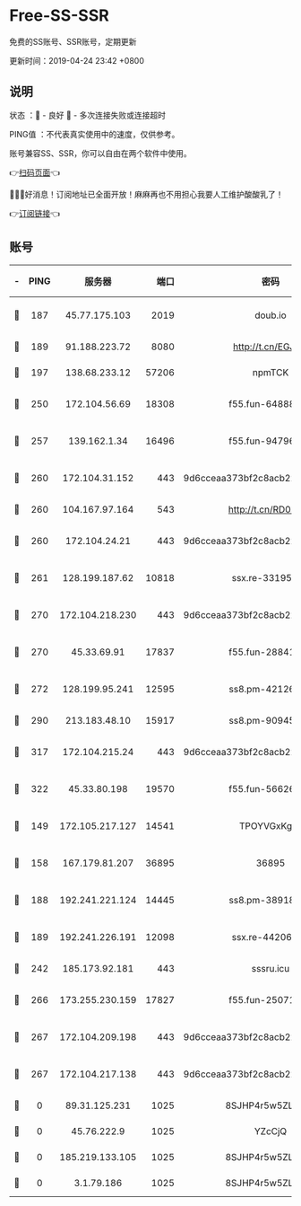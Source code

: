 # Free-SS-SSR

免费的SS账号、SSR账号，定期更新

更新时间：2019-04-24 23:42 +0800

## 说明

状态     ：🙂 - 良好 🙁 - 多次连接失败或连接超时

PING值   ：不代表真实使用中的速度，仅供参考。

账号兼容SS、SSR，你可以自由在两个软件中使用。

👉[扫码页面](https://liesauer.github.io/Free-SS-SSR/)👈

🎉🎉🎉好消息！订阅地址已全面开放！麻麻再也不用担心我要人工维护酸酸乳了！

👉[订阅链接](https://www.liesauer.net/yogurt/subscribe?ACCESS_TOKEN=DAYxR3mMaZAsaqUb)👈

## 账号

|-|PING|服务器|端口|密码|加密方式|区域|
|:----:|:----:|:-----:|-----:|:----:|:----:|:----:|
|🙂|187|45.77.175.103|2019|doub.io|aes-128-ctr|SG|
|🙂|189|91.188.223.72|8080|http://t.cn/EGJIyrl|rc4-md5|RU|
|🙂|197|138.68.233.12|57206|npmTCK|rc4-md5|US|
|🙂|250|172.104.56.69|18308|f55.fun-64888245|aes-256-cfb|SG|
|🙂|257|139.162.1.34|16496|f55.fun-94796215|aes-256-cfb|SG|
|🙂|260|172.104.31.152|443|9d6cceaa373bf2c8acb22e60b6a58be6|aes-256-cfb|US|
|🙂|260|104.167.97.164|543|http://t.cn/RD0D7sx|rc4-md5|CA|
|🙂|260|172.104.24.21|443|9d6cceaa373bf2c8acb22e60b6a58be6|aes-256-cfb|US|
|🙂|261|128.199.187.62|10818|ssx.re-33195748|aes-256-cfb|SG|
|🙂|270|172.104.218.230|443|9d6cceaa373bf2c8acb22e60b6a58be6|aes-256-cfb|US|
|🙂|270|45.33.69.91|17837|f55.fun-28841956|aes-256-cfb|US|
|🙂|272|128.199.95.241|12595|ss8.pm-42126640|aes-256-cfb|SG|
|🙂|290|213.183.48.10|15917|ss8.pm-90945593|rc4-md5|RU|
|🙂|317|172.104.215.24|443|9d6cceaa373bf2c8acb22e60b6a58be6|aes-256-cfb|US|
|🙂|322|45.33.80.198|19570|f55.fun-56626580|aes-256-cfb|US|
|🙂|149|172.105.217.127|14541|TPOYVGxKglpi|aes-256-cfb|JP|
|🙂|158|167.179.81.207|36895|36895|aes-256-cfb|JP|
|🙂|188|192.241.221.124|14445|ss8.pm-38918413|aes-256-cfb|US|
|🙂|189|192.241.226.191|12098|ssx.re-44206832|aes-256-cfb|US|
|🙂|242|185.173.92.181|443|sssru.icu|rc4-md5|RU|
|🙂|266|173.255.230.159|17827|f55.fun-25071722|aes-256-cfb|US|
|🙂|267|172.104.209.198|443|9d6cceaa373bf2c8acb22e60b6a58be6|aes-256-cfb|US|
|🙁|267|172.104.217.138|443|9d6cceaa373bf2c8acb22e60b6a58be6|aes-256-cfb|US|
|🙁|0|89.31.125.231|1025|8SJHP4r5w5ZLCxpB|rc4-md5|JP|
|🙁|0|45.76.222.9|1025|YZcCjQ|rc4-md5|JP|
|🙁|0|185.219.133.105|1025|8SJHP4r5w5ZLCxpB|rc4-md5|TR|
|🙁|0|3.1.79.186|1025|8SJHP4r5w5ZLCxpB|rc4-md5|SG|
